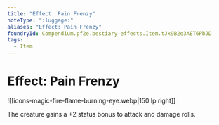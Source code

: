 ```yaml
---
title: "Effect: Pain Frenzy"
noteType: ":luggage:"
aliases: "Effect: Pain Frenzy"
foundryId: Compendium.pf2e.bestiary-effects.Item.tJx9B2e3AET6PbJD
tags:
  - Item
---
```


# Effect: Pain Frenzy
![[icons-magic-fire-flame-burning-eye.webp|150 lp right]]

The creature gains a +2 status bonus to attack and damage rolls.
